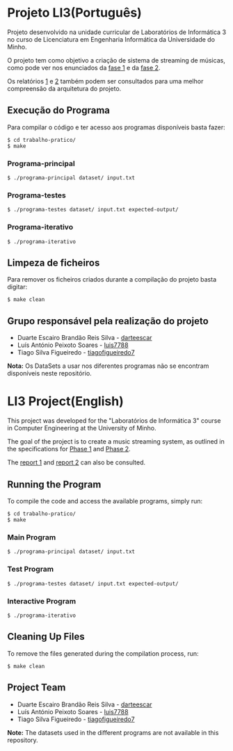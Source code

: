 # Projeto LI3(Português)

Projeto desenvolvido na unidade curricular de Laboratórios de Informática 3 no curso de Licenciatura em Engenharia Informática da Universidade do Minho.

O projeto tem como objetivo a criação de sistema de streaming de músicas, como pode ver nos enunciados da [fase 1](Enunciado-Fase1.pdf) e da [fase 2](Enunciado-Fase2.pdf).

Os relatórios [1](relatorio-fase1.pdf) e [2](relatorio-fase2.pdf) também podem ser consultados para uma melhor compreensão da arquitetura do projeto.

## Execução do Programa

Para compilar o código e ter acesso aos programas disponíveis basta fazer: 

```console
$ cd trabalho-pratico/
$ make
```

### Programa-principal

```console
$ ./programa-principal dataset/ input.txt
```

### Programa-testes

```console
$ ./programa-testes dataset/ input.txt expected-output/
```

### Programa-iterativo

```console
$ ./programa-iterativo
```

## Limpeza de ficheiros

Para remover os ficheiros criados durante a compilação do projeto basta digitar:

```console
$ make clean
```

## Grupo responsável pela realização do projeto

* Duarte Escairo Brandão Reis Silva - [darteescar](https://github.com/darteescar)
* Luís António Peixoto Soares - [luis7788](https://github.com/luis7788)
* Tiago Silva Figueiredo - [tiagofigueiredo7](https://github.com/tiagofigueiredo7)

**Nota:** Os DataSets a usar nos diferentes programas não se encontram disponíveis neste repositório.

# LI3 Project(English)

This project was developed for the "Laboratórios de Informática 3" course in Computer Engineering at the University of Minho.

The goal of the project is to create a music streaming system, as outlined in the specifications for [Phase 1](Enunciado-Fase1.pdf) and [Phase 2](Enunciado-Fase2.pdf).

The [report 1](relatorio-fase1.pdf) and [report 2](relatorio-fase2.pdf) can also be consulted.

## Running the Program

To compile the code and access the available programs, simply run:

```console
$ cd trabalho-pratico/
$ make
```

### Main Program

```console
$ ./programa-principal dataset/ input.txt
```

### Test Program

```console
$ ./programa-testes dataset/ input.txt expected-output/
```

### Interactive Program

```console
$ ./programa-iterativo
```

## Cleaning Up Files

To remove the files generated during the compilation process, run:

```console
$ make clean
```

## Project Team

* Duarte Escairo Brandão Reis Silva - [darteescar](https://github.com/darteescar)
* Luís António Peixoto Soares - [luis7788](https://github.com/luis7788)
* Tiago Silva Figueiredo - [tiagofigueiredo7](https://github.com/tiagofigueiredo7)

**Note:** The datasets used in the different programs are not available in this repository.


